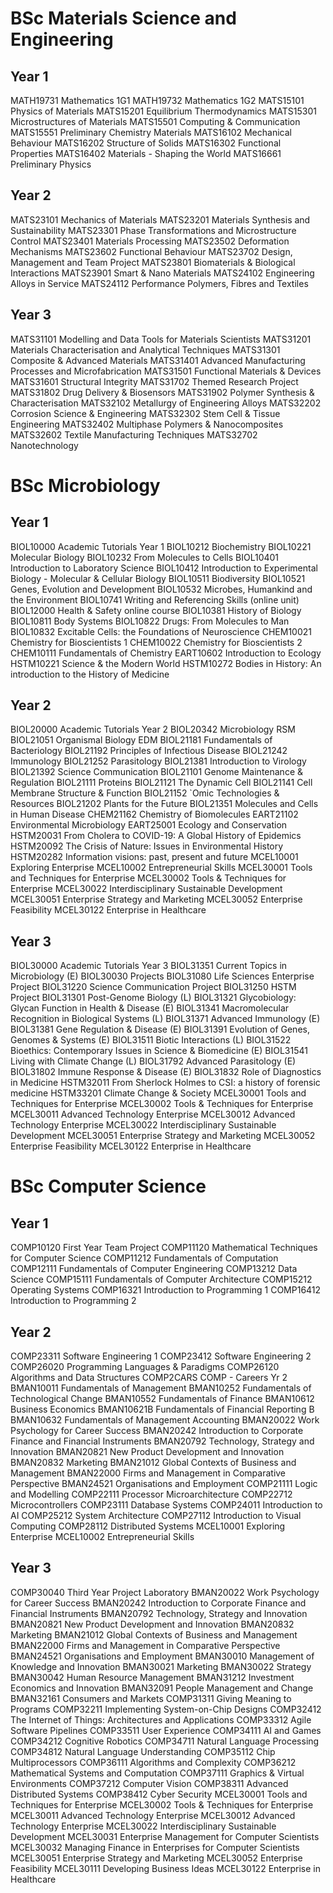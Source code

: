 # BSc Materials Science and Engineering
## Year 1
MATH19731 Mathematics 1G1
MATH19732 Mathematics 1G2
MATS15101 Physics of Materials
MATS15201 Equilibrium Thermodynamics
MATS15301 Microstructures of Materials
MATS15501 Computing & Communication
MATS15551 Preliminary Chemistry Materials
MATS16102 Mechanical Behaviour
MATS16202 Structure of Solids
MATS16302 Functional Properties
MATS16402 Materials - Shaping the World
MATS16661 Preliminary Physics
## Year 2
MATS23101 Mechanics of Materials
MATS23201 Materials Synthesis and Sustainability
MATS23301 Phase Transformations and Microstructure Control
MATS23401 Materials Processing
MATS23502 Deformation Mechanisms
MATS23602 Functional Behaviour
MATS23702 Design, Management and Team Project
MATS23801 Biomaterials & Biological Interactions
MATS23901 Smart & Nano Materials
MATS24102 Engineering Alloys in Service
MATS24112 Performance Polymers, Fibres and Textiles
## Year 3
MATS31101 Modelling and Data Tools for Materials Scientists
MATS31201 Materials Characterisation and Analytical Techniques
MATS31301 Composite & Advanced Materials
MATS31401 Advanced Manufacturing Processes and Microfabrication
MATS31501 Functional Materials & Devices
MATS31601 Structural Integrity
MATS31702 Themed Research Project
MATS31802 Drug Delivery & Biosensors
MATS31902 Polymer Synthesis & Characterisation
MATS32102 Metallurgy of Engineering Alloys
MATS32202 Corrosion Science & Engineering
MATS32302 Stem Cell & Tissue Engineering
MATS32402 Multiphase Polymers & Nanocomposites
MATS32602 Textile Manufacturing Techniques
MATS32702 Nanotechnology
# BSc Microbiology
## Year 1
BIOL10000 Academic Tutorials Year 1
BIOL10212 Biochemistry
BIOL10221 Molecular Biology
BIOL10232 From Molecules to Cells
BIOL10401 Introduction to Laboratory Science
BIOL10412 Introduction to Experimental Biology - Molecular & Cellular Biology
BIOL10511 Biodiversity
BIOL10521 Genes, Evolution and Development
BIOL10532 Microbes, Humankind and the Environment
BIOL10741 Writing and Referencing Skills (online unit)
BIOL12000 Health & Safety online course
BIOL10381 History of Biology
BIOL10811 Body Systems
BIOL10822 Drugs: From Molecules to Man
BIOL10832 Excitable Cells: the Foundations of Neuroscience
CHEM10021 Chemistry for Bioscientists 1
CHEM10022 Chemistry for Bioscientists 2
CHEM10111 Fundamentals of Chemistry
EART10602 Introduction to Ecology
HSTM10221 Science & the Modern World
HSTM10272 Bodies in History: An introduction to the History of Medicine
## Year 2
BIOL20000 Academic Tutorials Year 2
BIOL20342 Microbiology RSM
BIOL21051 Organismal Biology EDM
BIOL21181 Fundamentals of Bacteriology
BIOL21192 Principles of Infectious Disease
BIOL21242 Immunology
BIOL21252 Parasitology
BIOL21381 Introduction to Virology
BIOL21392 Science Communication
BIOL21101 Genome Maintenance & Regulation
BIOL21111 Proteins
BIOL21121 The Dynamic Cell
BIOL21141 Cell Membrane Structure & Function
BIOL21152 `Omic Technologies & Resources
BIOL21202 Plants for the Future
BIOL21351 Molecules and Cells in Human Disease
CHEM21162 Chemistry of Biomolecules
EART21102 Environmental Microbiology
EART25001 Ecology and Conservation
HSTM20031 From Cholera to COVID-19: A Global History of Epidemics
HSTM20092 The Crisis of Nature: Issues in Environmental History
HSTM20282 Information visions: past, present and future
MCEL10001 Exploring Enterprise
MCEL10002 Entrepreneurial Skills
MCEL30001 Tools and Techniques for Enterprise
MCEL30002 Tools & Techniques for Enterprise
MCEL30022 Interdisciplinary Sustainable Development
MCEL30051 Enterprise Strategy and Marketing
MCEL30052 Enterprise Feasibility
MCEL30122 Enterprise in Healthcare
## Year 3
BIOL30000 Academic Tutorials Year 3
BIOL31351 Current Topics in Microbiology (E)
BIOL30030 Projects
BIOL31080 Life Sciences Enterprise Project
BIOL31220 Science Communication Project
BIOL31250 HSTM Project
BIOL31301 Post-Genome Biology (L)
BIOL31321 Glycobiology: Glycan Function in Health & Disease (E)
BIOL31341 Macromolecular Recognition in Biological Systems (L)
BIOL31371 Advanced Immunology (E)
BIOL31381 Gene Regulation & Disease (E)
BIOL31391 Evolution of Genes, Genomes & Systems (E)
BIOL31511 Biotic Interactions (L)
BIOL31522 Bioethics: Contemporary Issues in Science & Biomedicine (E)
BIOL31541 Living with Climate Change (L)
BIOL31792 Advanced Parasitology (E)
BIOL31802 Immune Response & Disease (E)
BIOL31832 Role of Diagnostics in Medicine
HSTM32011 From Sherlock Holmes to CSI: a history of forensic medicine
HSTM33201 Climate Change & Society
MCEL30001 Tools and Techniques for Enterprise
MCEL30002 Tools & Techniques for Enterprise
MCEL30011 Advanced Technology Enterprise
MCEL30012 Advanced Technology Enterprise
MCEL30022 Interdisciplinary Sustainable Development
MCEL30051 Enterprise Strategy and Marketing
MCEL30052 Enterprise Feasibility
MCEL30122 Enterprise in Healthcare
# BSc Computer Science
## Year 1
COMP10120 First Year Team Project
COMP11120 Mathematical Techniques for Computer Science
COMP11212 Fundamentals of Computation
COMP12111 Fundamentals of Computer Engineering
COMP13212 Data Science
COMP15111 Fundamentals of Computer Architecture
COMP15212 Operating Systems
COMP16321 Introduction to Programming 1
COMP16412 Introduction to Programming 2
## Year 2
COMP23311 Software Engineering 1
COMP23412 Software Engineering 2
COMP26020 Programming Languages & Paradigms
COMP26120 Algorithms and Data Structures
COMP2CARS COMP - Careers Yr 2
BMAN10011 Fundamentals of Management
BMAN10252 Fundamentals of Technological Change
BMAN10552 Fundamentals of Finance
BMAN10612 Business Economics
BMAN10621B Fundamentals of Financial Reporting B
BMAN10632 Fundamentals of Management Accounting
BMAN20022 Work Psychology for Career Success
BMAN20242 Introduction to Corporate Finance and Financial Instruments
BMAN20792 Technology, Strategy and Innovation
BMAN20821 New Product Development and Innovation
BMAN20832 Marketing
BMAN21012 Global Contexts of Business and Management
BMAN22000 Firms and Management in Comparative Perspective
BMAN24521 Organisations and Employment
COMP21111 Logic and Modelling
COMP22111 Processor Microarchitecture
COMP22712 Microcontrollers
COMP23111 Database Systems
COMP24011 Introduction to AI
COMP25212 System Architecture
COMP27112 Introduction to Visual Computing
COMP28112 Distributed Systems
MCEL10001 Exploring Enterprise
MCEL10002 Entrepreneurial Skills
## Year 3
COMP30040 Third Year Project Laboratory
BMAN20022 Work Psychology for Career Success
BMAN20242 Introduction to Corporate Finance and Financial Instruments
BMAN20792 Technology, Strategy and Innovation
BMAN20821 New Product Development and Innovation
BMAN20832 Marketing
BMAN21012 Global Contexts of Business and Management
BMAN22000 Firms and Management in Comparative Perspective
BMAN24521 Organisations and Employment
BMAN30010 Management of Knowledge and Innovation
BMAN30021 Marketing
BMAN30022 Strategy
BMAN30042 Human Resource Management
BMAN31212 Investment Economics and Innovation
BMAN32091 People Management and Change
BMAN32161 Consumers and Markets
COMP31311 Giving Meaning to Programs
COMP32211 Implementing System-on-Chip Designs
COMP32412 The Internet of Things: Architectures and Applications
COMP33312 Agile Software Pipelines
COMP33511 User Experience
COMP34111 AI and Games
COMP34212 Cognitive Robotics
COMP34711 Natural Language Processing
COMP34812 Natural Language Understanding
COMP35112 Chip Multiprocessors
COMP36111 Algorithms and Complexity
COMP36212 Mathematical Systems and Computation
COMP37111 Graphics & Virtual Environments
COMP37212 Computer Vision
COMP38311 Advanced Distributed Systems
COMP38412 Cyber Security
MCEL30001 Tools and Techniques for Enterprise
MCEL30002 Tools & Techniques for Enterprise
MCEL30011 Advanced Technology Enterprise
MCEL30012 Advanced Technology Enterprise
MCEL30022 Interdisciplinary Sustainable Development
MCEL30031 Enterprise Management for Computer Scientists
MCEL30032 Managing Finance in Enterprises for Computer Scientists
MCEL30051 Enterprise Strategy and Marketing
MCEL30052 Enterprise Feasibility
MCEL30111 Developing Business Ideas
MCEL30122 Enterprise in Healthcare